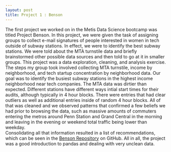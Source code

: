 ```yaml
---
layout: post
title: Project 1 : Benson  
---
```


The first project we worked on in the Metis Data Science bootcamp was titled Project Benson. In this project, we were given the task of assigning groups to collect e-mail signatures of people interested in women in tech outside of subway stations. In effect, we were to identify the best subway stations. We were told about the MTA turnstile data and briefly brainstormed other possible data sources and then told to go at it in smaller groups. This project was a data exploration, cleaning, and analysis exercise.  
The steps my group took involved collecting MTA turnstile, income by neighborhood, and tech startup concentration by neighborhood data. Our goal was to identify the busiest subway stations in the highest income neighborhood near tech companies. The MTA data was dirtier than expected. Different stations have different ways intial start times for their audits, although typically in 4 hour blocks. There were entries that had clear outliers as well as additional entries inside of random 4 hour blocks. All of that was cleaned and we observed patterns that confirmed a few beliefs we had prior to browsing the data, such as massive amounts of commuters entering the metros around Penn Station and Grand Central in the morning and leaving in the evening or weekend total traffic being lower than weekday.  
Consolidating all that information resulted in a list of recommendations, which can be seen in the [Benson Repository](https://github.com/SJChou88/MTA_Turnstile_Analysis) on GitHub.  All in all, the project was a good introduction to pandas and dealing with very unclean data.  
